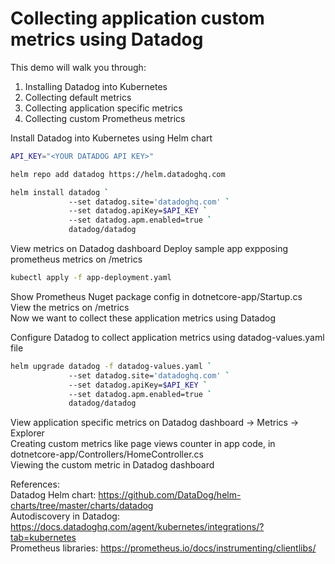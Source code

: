 # Collecting application custom metrics using Datadog 

This demo will walk you through:  
1) Installing Datadog into Kubernetes  
2) Collecting default metrics  
3) Collecting application specific metrics  
4) Collecting custom Prometheus metrics  

Install Datadog into Kubernetes using Helm chart

```bash
API_KEY="<YOUR DATADOG API KEY>"

helm repo add datadog https://helm.datadoghq.com

helm install datadog `
             --set datadog.site='datadoghq.com' `
             --set datadog.apiKey=$API_KEY `
             --set datadog.apm.enabled=true `
             datadog/datadog
```

View metrics on Datadog dashboard
Deploy sample app expposing prometheus metrics on /metrics

```bash 
kubectl apply -f app-deployment.yaml
```

Show Prometheus Nuget package config in dotnetcore-app/Startup.cs  
View the metrics on /metrics  
Now we want to collect these application metrics using Datadog  

Configure Datadog to collect application metrics using datadog-values.yaml file  

```bash
helm upgrade datadog -f datadog-values.yaml `
             --set datadog.site='datadoghq.com' `
             --set datadog.apiKey=$API_KEY `
             --set datadog.apm.enabled=true `
             datadog/datadog
```

View application specific metrics on Datadog dashboard -> Metrics -> Explorer  
Creating custom metrics like page views counter in app code, in  dotnetcore-app/Controllers/HomeController.cs    
Viewing the custom metric in Datadog dashboard  

References:  
Datadog Helm chart: https://github.com/DataDog/helm-charts/tree/master/charts/datadog  
Autodiscovery in Datadog: https://docs.datadoghq.com/agent/kubernetes/integrations/?tab=kubernetes  
Prometheus libraries: https://prometheus.io/docs/instrumenting/clientlibs/
